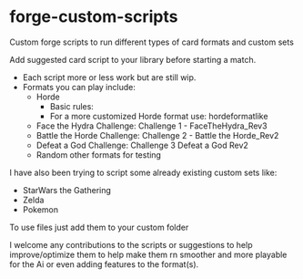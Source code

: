 # forge-custom-scripts
Custom forge scripts to run different types of card formats and custom sets

Add suggested card script to your library before starting a match. 
 - Each script more or less work but are still wip.
 - Formats you can play include:
     - Horde
       - Basic rules:
       - For a more customized Horde format use: hordeformatlike
     - Face the Hydra Challenge: Challenge 1 - FaceTheHydra_Rev3
     - Battle the Horde Challenge: Challenge 2 - Battle the Horde_Rev2
     - Defeat a God Challenge: Challenge 3 Defeat a God Rev2
     - Random other formats for testing

I have also been trying to script some already existing custom sets like:
- StarWars the Gathering
- Zelda
- Pokemon

To use files just add them to your custom folder

I welcome any contributions to the scripts or suggestions to help improve/optimize them to help make them rn smoother and more playable for the Ai or even adding features to the format(s).
